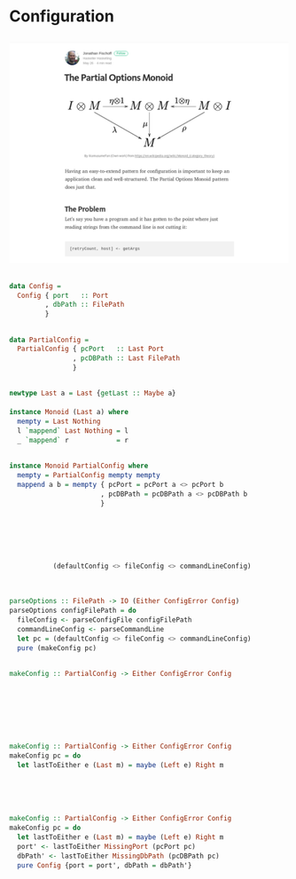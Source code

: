 # Configuration

##

![partial options post](images/partial-options.png)

##

```haskell
data Config =
  Config { port   :: Port
         , dbPath :: FilePath
         }
```

##

```haskell
data PartialConfig =
  PartialConfig { pcPort   :: Last Port
                , pcDBPath :: Last FilePath
                }
```

##

```haskell
newtype Last a = Last {getLast :: Maybe a}

instance Monoid (Last a) where
  mempty = Last Nothing
  l `mappend` Last Nothing = l
  _ `mappend` r            = r
```

##

```haskell
instance Monoid PartialConfig where
  mempty = PartialConfig mempty mempty
  mappend a b = mempty { pcPort = pcPort a <> pcPort b
                       , pcDBPath = pcDBPath a <> pcDBPath b
                       }
```

##

```haskell
 
 
 
 
           (defaultConfig <> fileConfig <> commandLineConfig)
 
```

##

```haskell
parseOptions :: FilePath -> IO (Either ConfigError Config)
parseOptions configFilePath = do
  fileConfig <- parseConfigFile configFilePath
  commandLineConfig <- parseCommandLine
  let pc = (defaultConfig <> fileConfig <> commandLineConfig)
  pure (makeConfig pc)
```

##

```haskell
makeConfig :: PartialConfig -> Either ConfigError Config
 
 
 
 
 
```

##

```haskell
makeConfig :: PartialConfig -> Either ConfigError Config
makeConfig pc = do
  let lastToEither e (Last m) = maybe (Left e) Right m
 
 
 
```

##

```haskell
makeConfig :: PartialConfig -> Either ConfigError Config
makeConfig pc = do
  let lastToEither e (Last m) = maybe (Left e) Right m
  port' <- lastToEither MissingPort (pcPort pc)
  dbPath' <- lastToEither MissingDbPath (pcDBPath pc)
  pure Config {port = port', dbPath = dbPath'}
```

